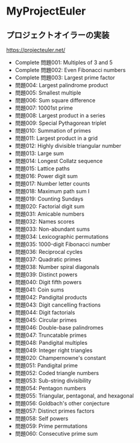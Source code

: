 # MyProjectEuler
## プロジェクトオイラーの実装
https://projecteuler.net/

- Complete 問題001: Multiples of 3 and 5
- Complete 問題002: Even Fibonacci numbers
- Complete 問題003: Largest prime factor
- 問題004: Largest palindrome product
- 問題005: Smallest multiple
- 問題006: Sum square difference
- 問題007: 10001st prime
- 問題008: Largest product in a series
- 問題009: Special Pythagorean triplet
- 問題010: Summation of primes
- 問題011: Largest product in a grid
- 問題012: Highly divisible triangular number
- 問題013: Large sum
- 問題014: Longest Collatz sequence
- 問題015: Lattice paths
- 問題016: Power digit sum
- 問題017: Number letter counts
- 問題018: Maximum path sum I
- 問題019: Counting Sundays
- 問題020: Factorial digit sum
- 問題031: Amicable numbers
- 問題032: Names scores
- 問題033: Non-abundant sums
- 問題034: Lexicographic permutations
- 問題035: 1000-digit Fibonacci number
- 問題036: Reciprocal cycles
- 問題037: Quadratic primes
- 問題038: Number spiral diagonals
- 問題039: Distinct powers
- 問題040: Digit fifth powers
- 問題041: Coin sums
- 問題042: Pandigital products
- 問題043: Digit cancelling fractions
- 問題044: Digit factorials
- 問題045: Circular primes
- 問題046: Double-base palindromes
- 問題047: Truncatable primes
- 問題048: Pandigital multiples
- 問題049: Integer right triangles
- 問題020: Champernowne's constant
- 問題051: Pandigital prime
- 問題052: Coded triangle numbers
- 問題053: Sub-string divisibility
- 問題054: Pentagon numbers
- 問題055: Triangular, pentagonal, and hexagonal
- 問題056: Goldbach's other conjecture
- 問題057: Distinct primes factors
- 問題058: Self powers
- 問題059: Prime permutations
- 問題060: Consecutive prime sum
